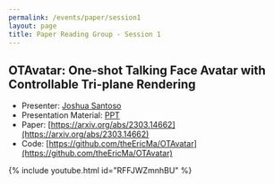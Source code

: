 ```yaml
---
permalink: /events/paper/session1
layout: page
title: Paper Reading Group - Session 1
---
```


## OTAvatar: One-shot Talking Face Avatar with Controllable Tri-plane Rendering

- Presenter: [Joshua Santoso](https://www.linkedin.com/in/joshua-santoso-a94b2415a)
- Presentation Material: [PPT](https://docs.google.com/presentation/d/19B0FHJTX_-2HKXCISrysNDDn-XmbkXRfQBRtiNLTMBQ/edit#slide=id.p)
- Paper: [https://arxiv.org/abs/2303.14662](https://arxiv.org/abs/2303.14662)
- Code: [https://github.com/theEricMa/OTAvatar](https://github.com/theEricMa/OTAvatar)

{% include youtube.html id="RFFJWZmnhBU" %}
